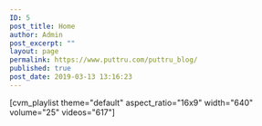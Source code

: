 ```yaml
---
ID: 5
post_title: Home
author: Admin
post_excerpt: ""
layout: page
permalink: https://www.puttru.com/puttru_blog/
published: true
post_date: 2019-03-13 13:16:23
---
```

[cvm_playlist theme="default" aspect_ratio="16x9" width="640" volume="25" videos="617"]